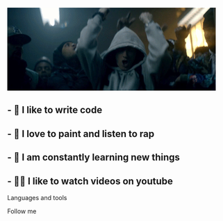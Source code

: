 ![header](https://github.com/vivichv9/vivichv9/blob/main/assets/SizA.gif?raw=true)

## - 💪 I like to write code

## - 🎉 I love to paint and listen to rap

## - 🥅 I am constantly learning new things

## - 🤹🏽 I like to watch videos on youtube

Languages and tools

Follow me
